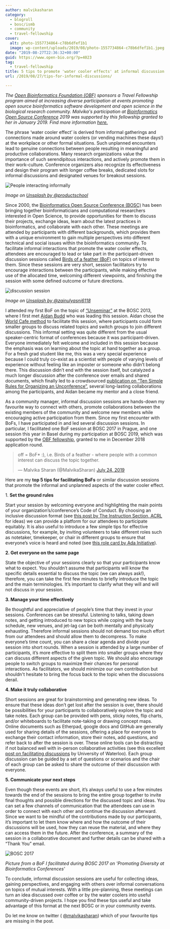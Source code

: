 ```yaml
---
author: malvikasharan
category:
  - blogroll
  - bosc/ismb
  - community
  - travel-fellowship
cover:
  alt: photo-1557734864-c78b6dfef1b1
  image: wp-content/uploads/2019/08/photo-1557734864-c78b6dfef1b1.jpeg
date: "2019-08-27T22:36:32+00:00"
guid: https://www.open-bio.org/?p=4023
tag:
  - travel-fellowship
title: 5 tips to promote 'water cooler effects' at informal discussion sessions
url: /2019/08/27/tips-for-informal-discussions/

---
```

_The [Open Bioinformatics Foundation (OBF)](https://www.open-bio.org) sponsors a Travel Fellowship program aimed at increasing diverse participation at events promoting open source bioinformatics software development and open science in the biological research community. Malvika's participation at [Bioinformatics Open Source Conference](/events/bosc/about/) 2019 was supported by this fellowship granted to her in January 2019. Find more information [here.](/travel-awards/)_

The phrase ‘water cooler effect’ is derived from informal gatherings and connections made around water coolers (or vending machines these days!) at the workplace or other formal situations. Such unplanned encounters lead to genuine connections between people resulting in meaningful and productive collaborations. Many research organizations value the importance of such serendipitous interactions, and actively promote them in their work-culture. Conference organizers also recognize its effectiveness and design their program with longer coffee breaks, dedicated slots for informal discussions and designated venues for breakout sessions.

![People interacting informally](https://images.unsplash.com/photo-1563461661026-49631dd5d68e?ixlib=rb-1.2.1&ixid=eyJhcHBfaWQiOjEyMDd9&auto=format&fit=crop&w=1500&q=80)

_Image on [Unsplash by @productschool](https://unsplash.com/photos/5H0p6JPUHbI)_

Since 2000, the [Bioinformatics Open Source Conference (BOSC)](/events/bosc/about/) has been bringing together bioinformaticians and computational researchers interested in Open Science, to provide opportunities for them to discuss their projects, exchange ideas, learn about the latest practices in bioinformatics, and collaborate with each other. These meetings are attended by participants with different backgrounds, which provides them with a unique environment to gain multiple perspectives into different technical and social issues within the bioinformatics community. To facilitate informal interactions that promote the water cooler effects, attendees are encouraged to lead or take part in the participant-driven discussion sessions called [Birds of a feather (BoF)](https://en.wikipedia.org/wiki/Birds_of_a_feather_(computing)) on topics of interest to them. Since these sessions are very short, session facilitators try to encourage interactions between the participants, while making effective use of the allocated time, welcoming different viewpoints, and finishing the session with some defined outcome or future directions.

![discussion session](https://images.unsplash.com/photo-1557734864-c78b6dfef1b1?ixlib=rb-1.2.1&auto=format&fit=crop&w=1782&q=80)

_Image on [Unsplash by @zainulyasni6118](https://unsplash.com/photos/QiIxg_q2vh0)_

I attended my first BoF on the topic of [“Unseminar”](http://www.hub-hub.de/wordpress/?p=327) at the BOSC 2013, where I first met [Aidan Budd](https://twitter.com/AidanBudd) who was leading this session. Aidan chose the [World Cafe method](http://www.theworldcafe.com/key-concepts-resources/world-cafe-method/) to facilitate this session, where participants could form smaller groups to discuss related topics and switch groups to join different discussions. This informal setting was quite different from the usual speaker-centric format of conferences because it was participant-driven. Everyone immediately felt welcome and included in this session because the emphasis was on learning about the topic at hand together as a group. For a fresh grad student like me, this was a very special experience because I could truly co-exist as a scientist with people of varying levels of experience without feeling like an imposter or someone who didn’t belong there. This discussion didn’t end with the session itself, but catalyzed a much longer discussion after the conference over emails and shared documents, which finally led to a crowdsourced [publication on “Ten Simple Rules for Organizing an Unconference”](https://journals.plos.org/ploscompbiol/article?id=10.1371/journal.pcbi.1003905), several long-lasting collaborations among the participants, and Aidan became my mentor and a close friend.

As a community manager, informal discussion sessions are hands-down my favourite way to connect with others, promote collaborations between the existing members of the community and welcome new members while encouraging active participation from them. Since my first encounter with BoFs, I have participated in and led several discussion sessions. In particular, I facilitated one BoF session at BOSC 2017 in Prague, and one session this year in Basel during my participation at BOSC 2019, which was supported by the [OBF fellowship](/travel-awards), granted to me in December 2018 application round.

> off = BoF\* :), i.e. Birds of a feather - where people with a common interest can discuss the topic together.
>
> — Malvika Sharan (@MalvikaSharan) [July 24, 2019](https://twitter.com/MalvikaSharan/status/1154007583730126848?ref_src=twsrc%5Etfw)

Here are my **top 5 tips for facilitating BoFs** or similar discussion sessions that promote the informal and unplanned aspects of the water cooler effect.  

1\. **Set the ground rules**

Start your session by welcoming everyone and highlighting the main points of your organization’s/conference’s Code of Conduct. By choosing an inclusive discussion format (see [this post by The Instruction Section, ACRL](https://acrl.ala.org/IS/is-committees-2/committees-task-forces/discussion-group-steering/possible-discussion-format-options/) for ideas) we can provide a platform for our attendees to participate equitably. It is also useful to introduce a few simple tips for effective discussions, for example, by inviting volunteers to take different roles such as notetaker, timekeeper, or chair in different groups to ensure that everyone’s voice is heard and noted (see [this role card by Ada Initiative](https://files.adainitiative.org/wiki_binaries/role_cards.pdf)).  

**2\. Get everyone on the same page**

State the objective of your sessions clearly so that your participants know what to expect. You shouldn’t assume that participants will know the specific details essential to discuss the topic (we can always ask!), therefore, you can take the first few minutes to briefly introduce the topic and the main terminologies. It’s important to clarify what they will and will not discuss in your session.  

**3\. Manage your time effectively**

Be thoughtful and appreciative of people’s time that they invest in your sessions. Conferences can be stressful. Listening to talks, taking down notes, and getting introduced to new topics while coping with the busy schedule, new venues, and jet-lag can be both mentally and physically exhausting. Therefore informal sessions should not demand too much effort from our attendees and should allow them to decompress. To make everyone’s time count, you can share a clear agenda and divide your session into short rounds. When a session is attended by a large number of participants, it’s more effective to split them into smaller groups where they can discuss different aspects of the given topic. We should also encourage people to switch groups to maximize their chances for personal interactions. As facilitators, we should minimize our own contribution but shouldn't hesitate to bring the focus back to the topic when the discussions derail.  

**4\. Make it truly collaborative**

Short sessions are great for brainstorming and generating new ideas. To ensure that these ideas don’t get lost after the session is over, there should be possibilities for your participants to collaboratively explore the topic and take notes. Each group can be provided with pens, sticky notes, flip charts, and/or whiteboards to facilitate note-taking or drawing concept maps. Online documents such as Etherpad, google docs and GitHub are generally used for sharing details of the sessions, offering a place for everyone to exchange their contact information, store their notes, add questions, and refer back to after the session is over. These online tools can be distracting if not balanced well with in-person collaborative activities (see this excellent [post on facilitating discussions](https://uwaterloo.ca/centre-for-teaching-excellence/teaching-resources/teaching-tips/alternatives-lecturing/discussions/facilitating-effective-discussions) by University of Waterloo). Each group discussion can be guided by a set of questions or scenarios and the chair of each group can be asked to share the outcome of their discussion with everyone.   

**5\. Communicate your next steps**

Even though these events are short, it’s always useful to use a few minutes towards the end of the sessions to bring the entire group together to invite final thoughts and possible directions for the discussed topic and ideas. You can set a few channels of communication that the attendees can use in order to connect with each other and continue the discussion afterward. Since we want to be mindful of the contributions made by our participants, it’s important to let them know where and how the outcome of their discussions will be used, how they can reuse the material, and where they can access them in the future. After the conference, a summary of the session in a collaborative document and further details can be shared with a “Thank You” email.

![BOSC 2017](https://pbs.twimg.com/media/DFVqupbXoAI9eCV?format=jpg&name=medium)

_Picture from a BoF I facilitated during BOSC 2017 on 'Promoting Diversity at Bioinformatics Conferences'_

To conclude, informal discussion sessions are useful for collecting ideas, gaining perspectives, and engaging with others over informal conversations on topics of mutual interests. With a little pre-planning, these meetings can turn an idea discussed over coffee or by the water coolers into useful community-driven projects. I hope you find these tips useful and take advantage of this format at the next BOSC or in your community events.

Do let me know on twitter ( [@malvikasharan](https://twitter.com/MalvikaSharan)) which of your favourite tips are missing in the post.
